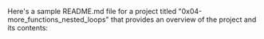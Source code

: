 Here's a sample README.md file for a project titled "0x04-more_functions_nested_loops" that provides an overview of the project and its contents:
